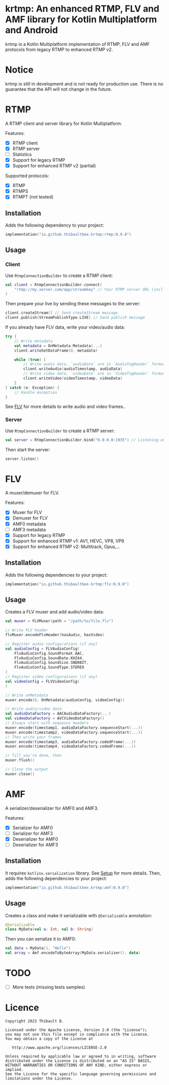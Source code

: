 # krtmp: An enhanced RTMP, FLV and AMF library for Kotlin Multiplatform and Android

krtmp is a Kotlin Multiplatform implementation of RTMP, FLV and AMF protocols from legacy RTMP to
enhanced RTMP v2.

# Notice

krtmp is still in development and is not ready for production use. There is no guarantee that the
API will not change in the future.

# RTMP

A RTMP client and server library for Kotlin Multiplatform.

Features:

- [x] RTMP client
- [x] RTMP server
- [ ] Statistics
- [x] Support for legacy RTMP
- [x] Support for enhanced RTMP v2 (partial)

Supported protocols:

- [x] RTMP
- [x] RTMPS
- [x] RTMPT (not tested)

## Installation

Adds the following dependency to your project:

```kotlin
implementation("io.github.thibaultbee.krtmp:rtmp:0.9.0")
```

## Usage

### Client

Use `RtmpConnectionBuilder` to create a RTMP client:

```kotlin
val client = RtmpConnectionBuilder.connect(
    "rtmp://my.server.com/app/streamkey" // Your RTMP server URL (incl app name and stream key)
)
```

Then prepare your live by sending these messages to the server:

```kotlin
client.createStream() // Send createStream message
client.publish(StreamPublishType.LIVE) // Send publish message
```

If you already have FLV data, write your video/audio data:

```kotlin
try {
    // Write metadata
    val metadata = OnMetadata.Metadata(...)
    client.writeSetDataFrame(0, metadata)

    while (true) {
        // Write audio data. `audioData` are in `AudioTagHeader` format. See FLV specification for more details.
        client.writeAudio(audioTimestamp, audioData)
        // Write video data. `videoData` are in `VideoTagHeader` format. See FLV specification for more details.
        client.writeVideo(videoTimestamp, videoData)
    }
} catch (e: Exception) {
    // Handle exception
}
```

See [FLV](#flv) for more details to write audio and video frames..

### Server

Use `RtmpConnectionBuilder` to create a RTMP server:

```kotlin
val server = RtmpConnectionBuilder.bind("0.0.0.0:1935") // Listening on port 1935
```

Then start the server:

```kotlin
server.listen()
```

# FLV

A muxer/demuxer for FLV.

Features:

- [x] Muxer for FLV
- [x] Demuxer for FLV
- [x] AMF0 metadata
- [ ] AMF3 metadata
- [x] Support for legacy RTMP
- [x] Support for enhanced RTMP v1: AV1, HEVC, VP8, VP9
- [x] Support for enhanced RTMP v2: Multitrack, Opus,...

## Installation

Adds the following dependencies to your project:

```kotlin
implementation("io.github.thibaultbee.krtmp:flv:0.9.0")
```

## Usage

Creates a FLV muxer and add audio/video data:

```kotlin
val muxer = FLVMuxer(path = "/path/to/file.flv")

// Write FLV header
flvMuxer.encodeFlvHeader(hasAudio, hasVideo)

// Register audio configurations (if any)
val audioConfig = FLVAudioConfig(
    FlvAudioConfig.SoundFormat.AAC,
    FlvAudioConfig.SoundRate.KHZ44,
    FlvAudioConfig.SoundSize.SND8BIT,
    FlvAudioConfig.SoundType.STEREO
)
// Register video configurations (if any)
val videoConfig = FLVVideoConfig(
)

// Write onMetadata
muxer.encode(0, OnMetadata(audioConfig, videoConfig))

// Write audio/video data
val audioDataFactory = AACAudioDataFactory(...)
val videoDataFactory = AVCVideoDataFactory()
// Always start with sequence headers
muxer.encode(timestamp1, audioDataFactory.sequenceStart(...))
muxer.encode(timestamp2, videoDataFactory.sequenceStart(...))
// Then write your frames
muxer.encode(timestamp3, audioDataFactory.codedFrame(...))
muxer.encode(timestamp4, videoDataFactory.codedFrame(...))

// Till you're done, then
muxer.flush()

// Close the output
muxer.close()
```

# AMF

A serializer/deserializer for AMF0 and AMF3.

Features:

- [x] Serializer for AMF0
- [ ] Serializer for AMF3
- [x] Deserializer for AMF0
- [ ] Deserializer for AMF3

## Installation

It requires `kotlinx.serialization` library.
See [Setup](https://github.com/Kotlin/kotlinx.serialization?tab=readme-ov-file#setup) for more
details.
Then, adds the following dependencies to your project:

```kotlin
implementation("io.github.thibaultbee.krtmp:amf:0.9.0")
```

## Usage

Creates a class and make it serializable with `@Serializable` annotation:

```kotlin
@Serializable
class MyData(val a: Int, val b: String)
```

Then you can serialize it to AMF0:

```kotlin
val data = MyData(1, "Hello")
val array = Amf.encodeToByteArray(MyData.serializer(), data)
```

# TODO

- [ ] More tests (missing tests samples)

# Licence

    Copyright 2023 Thibault B.

    Licensed under the Apache License, Version 2.0 (the "License");
    you may not use this file except in compliance with the License.
    You may obtain a copy of the License at

       http://www.apache.org/licenses/LICENSE-2.0

    Unless required by applicable law or agreed to in writing, software
    distributed under the License is distributed on an "AS IS" BASIS,
    WITHOUT WARRANTIES OR CONDITIONS OF ANY KIND, either express or implied.
    See the License for the specific language governing permissions and
    limitations under the License.
